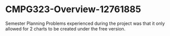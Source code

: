 # CMPG323-Overview-12761885
Semester Planning
Problems experienced during the project was that it only allowed for 2 charts to be created under the free version.

